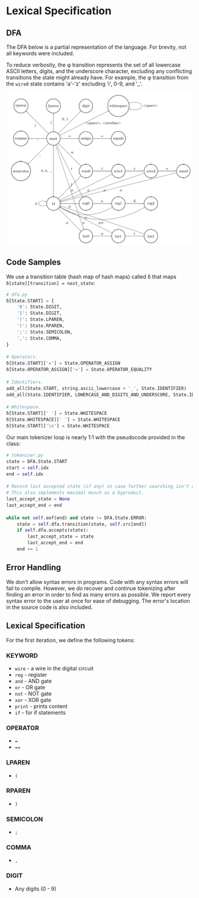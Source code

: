 # Lexical Specification

## DFA

The DFA below is a partial representation of the language. For brevity, not all keywords were included.

To reduce verbosity, the φ transition represents the set of all lowercase ASCII letters, digits, and the underscore character, excluding any conflicting transitions the state might already have. For example, the φ transition from the `wire0` state contains 'a'-'z' excluding 'i', 0-9, and '\_'.

![DFA](docs/dfa.webp "DFA")

## Code Samples

We use a transition table (hash map of hash maps) called δ that maps `δ[state][transition] = next_state`:

```python
# dfa.py
δ[State.START] = {
    '0': State.DIGIT,
    '1': State.DIGIT,
    '(': State.LPAREN,
    ')': State.RPAREN,
    ';': State.SEMICOLON,
    ',': State.COMMA,
}

# Operators.
δ[State.START]['='] = State.OPERATOR_ASSIGN
δ[State.OPERATOR_ASSIGN]['='] = State.OPERATOR_EQUALITY

# Identifiers.
add_all(State.START, string.ascii_lowercase + '_', State.IDENTIFIER)
add_all(State.IDENTIFIER, LOWERCASE_AND_DIGITS_AND_UNDERSCORE, State.IDENTIFIER)

# Whitespace.
δ[State.START][' '] = State.WHITESPACE
δ[State.WHITESPACE][' '] = State.WHITESPACE
δ[State.START]['\n'] = State.WHITESPACE
```

Our main tokenizer loop is nearly 1:1 with the pseudocode provided in the class:

```python
# tokenizer.py
state = DFA.State.START
start = self.idx
end = self.idx

# Record last accepted state (if any) in case further searching isn't accepted.
# This also implements maximal munch as a byproduct.
last_accept_state = None
last_accept_end = end

while not self.eof(end) and state != DFA.State.ERROR:
    state = self.dfa.transition(state, self.src[end])
    if self.dfa.accepts(state):
        last_accept_state = state
        last_accept_end = end
    end += 1
```

## Error Handling

We don't allow syntax errors in programs. Code with any syntax errors will fail to compile. However, we _do_ recover and continue tokenizing after finding an error in order to find as many errors as possible. We report every syntax error to the user at once for ease of debugging. The error's location in the source code is also included.

## Lexical Specification

For the first iteration, we define the following tokens:

### KEYWORD

-   `wire` - a wire in the digital circuit
-   `reg` - register
-   `and` - AND gate
-   `or` - OR gate
-   `not` - NOT gate
-   `xor` - XOR gate
-   `print` - prints content
-   `if` - for if statements

### OPERATOR

-   `=`
-   `==`

### LPAREN

-   `(`

### RPAREN

-   `)`

### SEMICOLON

-   `;`

### COMMA

-   `,`

### DIGIT

-   Any digits (0 - 9)
